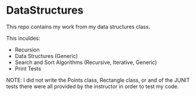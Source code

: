 # DataStructures
This repo contains my work from my data structures class. 

This inculdes:
- Recursion
- Data Structures (Generic)
- Search and Sort Algorithms (Recursive, Iterative, Generic)
- Print Tests

NOTE: I did not write the Points class, Rectangle class, or and of the JUNIT tests
      there were all provided by the instructor in order to test my code.
